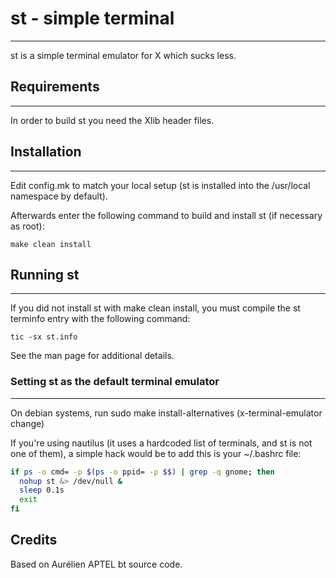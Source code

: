 # st - simple terminal
--------------------
st is a simple terminal emulator for X which sucks less.


## Requirements
------------
In order to build st you need the Xlib header files.


## Installation
------------
Edit config.mk to match your local setup (st is installed into
the /usr/local namespace by default).

Afterwards enter the following command to build and install st (if
necessary as root):

    make clean install


## Running st
----------
If you did not install st with make clean install, you must compile
the st terminfo entry with the following command:

    tic -sx st.info

See the man page for additional details.

### Setting st as the default terminal emulator
-------------------------------------------
On debian systems, run sudo make install-alternatives (x-terminal-emulator change)

If you're using nautilus (it uses a hardcoded list of terminals, 
and st is not one of them), a simple hack would be to add this is your ~/.bashrc file:

``` bash
if ps -o cmd= -p $(ps -o ppid= -p $$) | grep -q gnome; then
  nohup st &> /dev/null &
  sleep 0.1s
  exit
fi
```

Credits
-------
Based on Aurélien APTEL <aurelien dot aptel at gmail dot com> bt source code.

